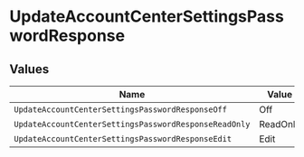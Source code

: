 # UpdateAccountCenterSettingsPasswordResponse


## Values

| Name                                                  | Value                                                 |
| ----------------------------------------------------- | ----------------------------------------------------- |
| `UpdateAccountCenterSettingsPasswordResponseOff`      | Off                                                   |
| `UpdateAccountCenterSettingsPasswordResponseReadOnly` | ReadOnly                                              |
| `UpdateAccountCenterSettingsPasswordResponseEdit`     | Edit                                                  |